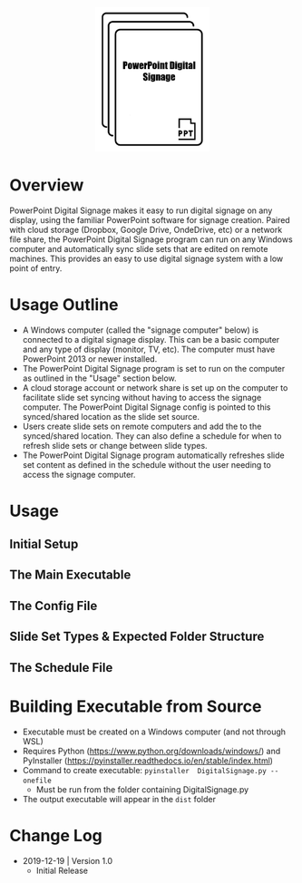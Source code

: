 <p align="center">
<img src="Assets/PowerPointDigitalSignageLogo.png" width="40%;" style="margin: 0 auto;">
</p>

# Overview
PowerPoint Digital Signage makes it easy to run digital signage on any display, using the familiar PowerPoint software for signage creation. Paired with cloud storage (Dropbox, Google Drive, OndeDrive, etc) or a network file share, the PowerPoint Digital Signage program can run on any Windows computer and automatically sync slide sets that are edited on remote machines. This provides an easy to use digital signage system with a low point of entry.

# Usage Outline
  - A Windows computer (called the "signage computer" below) is connected to a digital signage display. This can be a basic computer and any type of display (monitor, TV, etc). The computer must have PowerPoint 2013 or newer installed.
  - The PowerPoint Digital Signage program is set to run on the computer as outlined in the "Usage" section below.
  - A cloud storage account or network share is set up on the computer to facilitate slide set syncing without having to access the signage computer. The PowerPoint Digital Signage config is pointed to this synced/shared location as the slide set source.
  - Users create slide sets on remote computers and add the to the synced/shared location. They can also define a schedule for when to refresh slide sets or change between slide types.
  - The PowerPoint Digital Signage program automatically refreshes slide set content as defined in the schedule without the user needing to access the signage computer.

# Usage
## Initial Setup
## The Main Executable
## The Config File
## Slide Set Types & Expected Folder Structure
## The Schedule File

# Building Executable from Source
- Executable must be created on a Windows computer (and not through WSL)
- Requires Python (https://www.python.org/downloads/windows/) and PyInstaller (https://pyinstaller.readthedocs.io/en/stable/index.html) 
- Command to create executable: ```pyinstaller  DigitalSignage.py --onefile```
  - Must be run from the folder containing DigitalSignage.py
- The output executable will appear in the ```dist``` folder

# Change Log
- 2019-12-19 | Version 1.0
  - Initial Release
